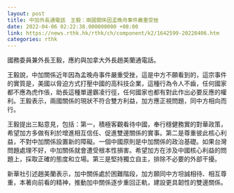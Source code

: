 ```yaml
---
layout: post
title: 中加外長通電話　王毅：兩國關係因孟晚舟事件嚴重受挫
date: 2022-04-06 02:22:38.000000000 +08:00
link: https://news.rthk.hk/rthk/ch/component/k2/1642599-20220406.htm
categories: rthk
---
```


國務委員兼外長王毅，應約與加拿大外長趙美蘭通電話。

王毅說，中加關係近年因為孟晚舟事件嚴重受挫，這是中方不願看到的，這宗事件的實質是，美國以脅迫方式打壓中國的高科技企業，這種行為令人不齒，任何國家都不應為虎作倀，助長這種單邊霸凌行徑，任何國家也都有對此作出必要反應的權利。王毅表示，兩國關係的現狀不符合雙方利益，加方應正視問題，同中方相向而行。

王毅提出三點意見，包括：第一，積極客觀看待中國，奉行穩健務實的對華政策，希望加方多做有利於增進相互信任、促進雙邊關係的實事。第二是尊重彼此核心利益，不對中加關係設置新的障礙。一個中國原則是中加關係的政治基礎。如果台灣問題處理不好，中加關係就會遭受根本性損害。希望加方在涉及中國核心利益的問題上，採取正確的態度和立場。第三是堅持獨立自主，排除不必要的外部干擾。

新華社引述趙美蘭表示，加中關係處於困難階段，加方願同中方坦誠相待、相互尊重，本著向前看的精神，推動加中關係逐步重回正軌，建設更具韌性的雙邊關係。
